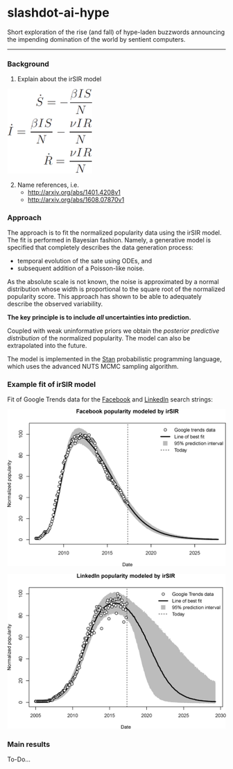 # slashdot-ai-hype

Short exploration of the rise (and fall) of hype-laden buzzwords announcing the impending domination of the world by sentient computers.

---

### Background

1. Explain about the irSIR model

<img src="img/irSIR_model.png" alt="irSIR equations]" width="196">

2. Name references, i.e.
    - http://arxiv.org/abs/1401.4208v1
    - http://arxiv.org/abs/1608.07870v1


### Approach

The approach is to fit the normalized popularity data using the irSIR model. The fit is performed in Bayesian  fashion. Namely, a generative model is specified that completely describes the data generation process: 

- temporal evolution of the sate using ODEs, and 
- subsequent addition of a Poisson-like noise.

As the absolute scale is not known, the noise is approximated by a normal distribution whose width is proportional to the square root of the normalized popularity score. This approach has shown to be able to adequately describe the observed variability. 

**The key principle is to include _all_ uncertainties into prediction.**

Coupled with weak uninformative priors we obtain the _posterior predictive distribution_ of the normalized popularity. The model can also be extrapolated into the future. 

The model is implemented in the [Stan](http://mc-stan.org/) probabilistic programming language, which uses the advanced NUTS MCMC sampling algorithm.

### Example fit of irSIR model

Fit of Google Trends data for the [Facebook](https://trends.google.com/trends/explore?date=all&amp;amp;q=Facebook) and [LinkedIn](https://trends.google.com/trends/explore?date=all&amp;amp;q=LinkedIn) search strings:



![Facebook fit](img/Facebook_irSIR_fit.png)

![LinkedIn fit](img/LinkedIn_irSIR_fit.png)

### Main results

To-Do...
